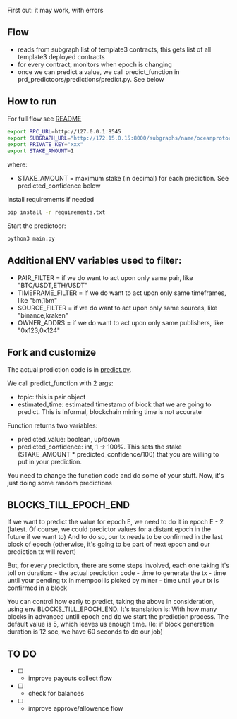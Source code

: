 First cut: it may work, with errors

## Flow
- reads from subgraph list of template3 contracts, this gets list of all template3 deployed contracts
- for every contract, monitors when epoch is changing
- once we can predict a value, we call predict_function in prd_predictoors/predictions/predict.py. See below


## How to run

For full flow see [README](https://github.com/oceanprotocol/pdr-trueval/blob/main/README_local_full_flow.md)

```bash
export RPC_URL=http://127.0.0.1:8545
export SUBGRAPH_URL="http://172.15.0.15:8000/subgraphs/name/oceanprotocol/ocean-subgraph"
export PRIVATE_KEY="xxx"
export STAKE_AMOUNT=1
```
where:
  - STAKE_AMOUNT  = maximum stake (in decimal) for each prediction.  See predicted_confidence below


Install requirements if needed
```bash
pip install -r requirements.txt
```

Start the predictoor:
```bash
python3 main.py
```

## Additional ENV variables used to filter:

 - PAIR_FILTER = if we do want to act upon only same pair, like  "BTC/USDT,ETH/USDT"
 - TIMEFRAME_FILTER = if we do want to act upon only same timeframes, like  "5m,15m"
 - SOURCE_FILTER = if we do want to act upon only same sources, like  "binance,kraken"
 - OWNER_ADDRS = if we do want to act upon only same publishers, like  "0x123,0x124"

## Fork and customize
  The actual prediction code is in [predict.py](https://github.com/oceanprotocol/pdr-predictoors/blob/main/predict.py).

  We call predict_function with 2 args:
   - topic:  this is pair object
   - estimated_time:  estimated timestamp of block that we are going to predict.   This is informal, blockchain mining time is not accurate

  Function returns two variables:
   - predicted_value:  boolean, up/down
   - predicted_confidence:   int, 1 -> 100%. This sets the stake (STAKE_AMOUNT * predicted_confidence/100) that you are willing to put in your prediction.


  You need to change the function code and do some of your stuff. Now, it's just doing some random predictions

## BLOCKS_TILL_EPOCH_END
  If we want to predict the value for epoch E, we need to do it in epoch E - 2 (latest.  Of course, we could predictor values for a distant epoch in the future if we want to)
  And to do so, our tx needs to be confirmed in the last block of epoch (otherwise, it's going to be part of next epoch and our prediction tx will revert)

  But, for every prediction, there are some steps involved, each one taking it's toll on duration:
    - the actual prediction code
    - time to generate the tx
    - time until your pending tx in mempool is picked by miner
    - time until your tx is confirmed in a block

  You can control how early to predict, taking the above in consideration, using env BLOCKS_TILL_EPOCH_END.
  It's translation is:  With how many blocks in advanced untill epoch end do we start the prediction process.
  The default value is 5, which leaves us enough time.  (Ie: if block generation duration is 12 sec, we have 60 seconds to do our job)

## TO DO
  - [ ]  - improve payouts collect flow
  - [ ]  - check for balances
  - [ ]  - improve approve/allowence flow

